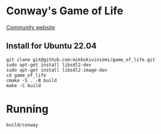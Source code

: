 # Conway's Game of Life

[Community website](https://conwaylife.com/)

## Install for Ubuntu 22.04
```
git clone git@github.com:mikkokiviniemi/game_of_life.git
sudo apt-get install libsdl2-dev
sudo apt-get install libsdl2-image-dev
cd game_of_life
cmake -S . -B build
make -C build
```
# Running
```
build/conway
```

